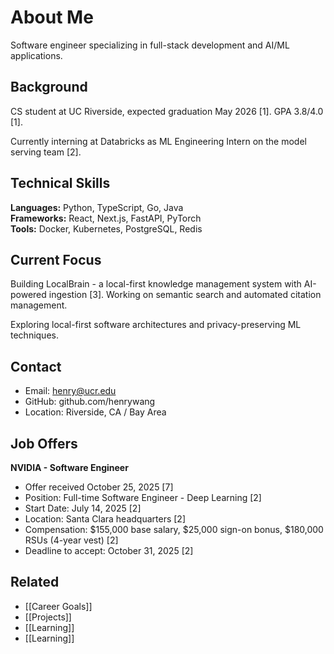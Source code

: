 # About Me

Software engineer specializing in full-stack development and AI/ML applications.

## Background

CS student at UC Riverside, expected graduation May 2026 [1]. GPA 3.8/4.0 [1]. 

Currently interning at Databricks as ML Engineering Intern on the model serving team [2].

## Technical Skills

**Languages:** Python, TypeScript, Go, Java  
**Frameworks:** React, Next.js, FastAPI, PyTorch  
**Tools:** Docker, Kubernetes, PostgreSQL, Redis

## Current Focus

Building LocalBrain - a local-first knowledge management system with AI-powered ingestion [3]. Working on semantic search and automated citation management.

Exploring local-first software architectures and privacy-preserving ML techniques.

## Contact

- Email: henry@ucr.edu
- GitHub: github.com/henrywang
- Location: Riverside, CA / Bay Area


## Job Offers

**NVIDIA - Software Engineer**
- Offer received October 25, 2025 [7]
- Position: Full-time Software Engineer - Deep Learning [2]
- Start Date: July 14, 2025 [2]
- Location: Santa Clara headquarters [2]
- Compensation: $155,000 base salary, $25,000 sign-on bonus, $180,000 RSUs (4-year vest) [2]
- Deadline to accept: October 31, 2025 [2]

## Related

- [[Career Goals]]
- [[Projects]]
- [[Learning]]
- [[Learning]]
